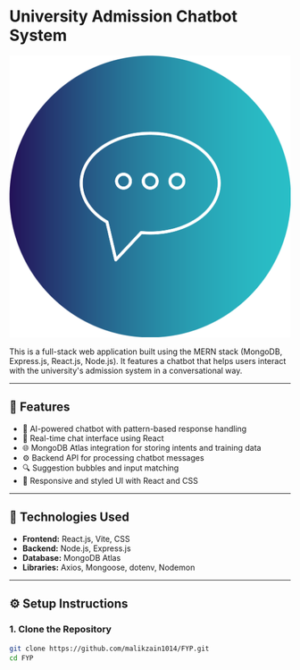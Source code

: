 # University Admission Chatbot System

![Chatbot Screenshot](./client/public/chatbot.png)

This is a full-stack web application built using the MERN stack (MongoDB, Express.js, React.js, Node.js). It features a chatbot that helps users interact with the university's admission system in a conversational way.

---

## 🚀 Features

- 🧠 AI-powered chatbot with pattern-based response handling
- 💬 Real-time chat interface using React
- 🌐 MongoDB Atlas integration for storing intents and training data
- ⚙️ Backend API for processing chatbot messages
- 🔍 Suggestion bubbles and input matching
- 🎨 Responsive and styled UI with React and CSS

---

## 🔧 Technologies Used

- **Frontend:** React.js, Vite, CSS
- **Backend:** Node.js, Express.js
- **Database:** MongoDB Atlas
- **Libraries:** Axios, Mongoose, dotenv, Nodemon

---

## ⚙️ Setup Instructions

### 1. Clone the Repository

```bash
git clone https://github.com/malikzain1014/FYP.git
cd FYP

```
